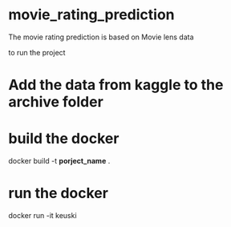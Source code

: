 # movie_rating_prediction

The movie rating prediction is based on Movie lens data 

to run the project
# Add the data from kaggle to the archive folder

# build the docker
docker build -t **porject_name** .

# run the docker
docker run -it keuski
